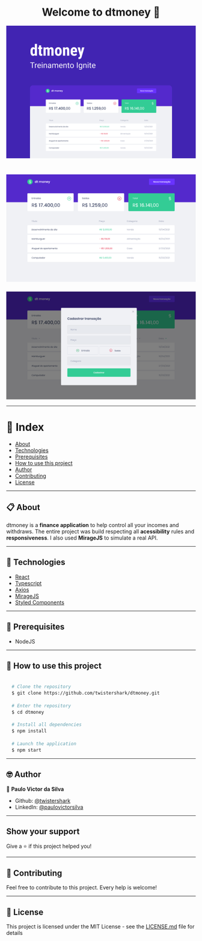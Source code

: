 <h1 align="center">
  Welcome to dtmoney 💸
</h1>

<p align="center">
  <img alt="Cover" src="https://github.com/twistershark/dtmoney/blob/main/docs/assets/cover.png" />
</p>

<h1 align="center">
  <img alt="dtmoney" src="https://github.com/twistershark/dtmoney/blob/main/docs/assets/main.png" />
</h1>

<p align="center">
  <img alt="Modal" src="https://github.com/twistershark/dtmoney/blob/main/docs/assets/modal.png" />
</p>

---

# 📑 Index

- [About](#-about)
- [Technologies](#-technologies)
- [Prerequisites](#-prerequisites)
- [How to use this project](#-how-to-use-this-project)
- [Author](#-author)
- [Contributing](#-contributing)
- [License](#-license)

---

## 📋 About

dtmoney is a **finance application** to help control all your incomes and withdraws. The entire project was build respecting all **acessibility** rules and **responsiveness**. I also used **MirageJS** to simulate a real API.

---

## 🚀 Technologies

- [React](https://reactjs.org/)
- [Typescript](https://www.typescriptlang.org/)
- [Axios](https://www.npmjs.com/package/axios)
- [MirageJS](https://miragejs.com/)
- [Styled Components](https://styled-components.com/)

---

## 🔧 Prerequisites

- NodeJS

---

## 🌟 How to use this project

```sh

  # Clone the repository
  $ git clone https://github.com/twistershark/dtmoney.git

  # Enter the repository
  $ cd dtmoney

  # Install all dependencies
  $ npm install

  # Launch the application
  $ npm start

```

---

## 🤓 Author

👤 **Paulo Victor da Silva**

- Github: [@twistershark](https://github.com/twistershark)
- LinkedIn: [@paulovictorsilva](https://linkedin.com/in/paulovictorsilva)

---

## Show your support

Give a ⭐️ if this project helped you!

---

## 🤝 Contributing

Feel free to contribute to this project. Every help is welcome!

---

## 📃 License

This project is licensed under the MIT License - see the [LICENSE.md](LICENSE) file for details
